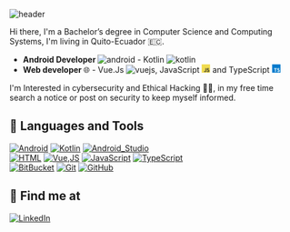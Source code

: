 ![header](https://capsule-render.vercel.app/api?type=waving&reversal=true&height=300&color=0:00121df,100:3da5d5&text=Carlos%20David%20Taipe&fontColor=ffffff&fontSize=50&fontAlign=72&fontAlignY=40&desc=%20%20📱Android%20%20and%20🌐Web%20Developer&descAlign=79&descAlignY=55) 
 <!-- ## **👋 Hey, My name is Carlos David Taipe **

<img align="center" alt="banner" src="baner_two.jpg"/>-->

Hi there, I'm a Bachelor’s degree in Computer Science and Computing Systems, I'm living in Quito-Ecuador 🇪🇨.

* <b> Android Developer </b> <img src="https://www.vectorlogo.zone/logos/android/android-icon.svg" alt="android" width="16" height="16"/> - Kotlin <img src="https://www.vectorlogo.zone/logos/kotlinlang/kotlinlang-icon.svg" alt="kotlin" width="13" height="13"/>
* <b> Web developer </b> 🌐 - Vue.Js <img src="https://www.vectorlogo.zone/logos/vuejs/vuejs-icon.svg" alt="vuejs" width="14" height="14"/>, JavaScript <img src="https://raw.githubusercontent.com/devicons/devicon/master/icons/javascript/javascript-original.svg" alt="javascript" width="15" height="15"/> and TypeScript <img src="https://raw.githubusercontent.com/devicons/devicon/master/icons/typescript/typescript-original.svg" alt="typescript" width="15" height="15"/> 

I'm Interested in cybersecurity and Ethical Hacking 🕵️‍♂️, in my free time search a notice or post on security to keep myself informed.

## 🔧 **Languages and Tools**
<!--
![Python](https://img.shields.io/badge/-Python-3776AB?style=for-the-badge&logo=python&logoColor=white)
-->
[![Android](https://img.shields.io/badge/-Android-3DDC84?style=for-the-badge&logo=android&logoColor=white)]()
[![Kotlin](https://img.shields.io/badge/-Kotlin-%237F52FF?style=for-the-badge&logo=kotlin&logoColor=white)]()
[![Android_Studio](https://img.shields.io/badge/-Android_Studio-3DDC84?style=for-the-badge&logo=android-studio&logoColor=white)]()
</br>
[![HTML](https://img.shields.io/badge/-HTML-E34F26?style=for-the-badge&logo=HTML5&logoColor=white)]()
[![Vue,JS](https://img.shields.io/badge/-Vue.JS-4FC08D?style=for-the-badge&logo=vue.js&logoColor=white)]()
[![JavaScript](https://img.shields.io/badge/-JavaScript-F7DF1E.svg?style=for-the-badge&logo=JavaScript&logoColor=black)]()
[![TypeScript](https://img.shields.io/badge/-TypeScript-3178C6?style=for-the-badge&logo=typescript&logoColor=white)]()
</br>
[![BitBucket](https://img.shields.io/badge/-BitBucket-0052CC?style=for-the-badge&logo=bitbucket&logoColor=white)]()
[![Git](https://img.shields.io/badge/-Git-%23F05032?style=for-the-badge&logo=Git&logoColor=white)]()
[![GitHub](https://img.shields.io/badge/-GitHub-181717?style=for-the-badge&logo=github&logoColor=white)]()


## 🔎 **Find me at**
[![LinkedIn](https://img.shields.io/badge/LinkedIn-0077B5?style=for-the-badge&logo=linkedin&logoColor=white)](https://linkedin.com/in/CarlosTaipe9025)
